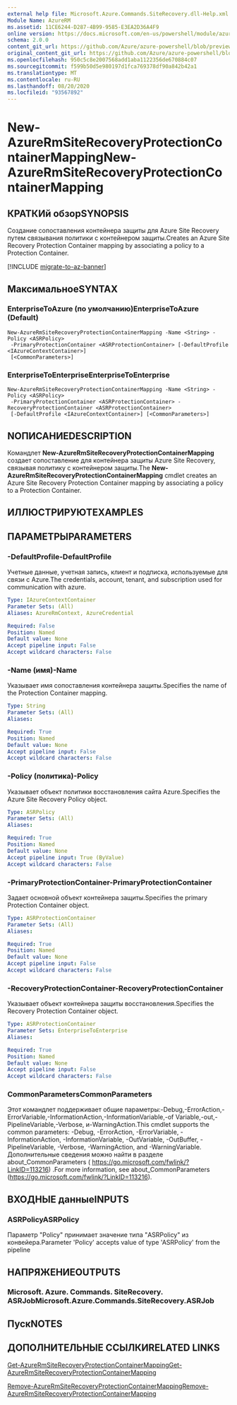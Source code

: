```yaml
---
external help file: Microsoft.Azure.Commands.SiteRecovery.dll-Help.xml
Module Name: AzureRM
ms.assetid: 11CE6244-D287-4B99-9585-E3EA2D36A4F9
online version: https://docs.microsoft.com/en-us/powershell/module/azurerm.siterecovery/new-azurermsiterecoveryprotectioncontainermapping
schema: 2.0.0
content_git_url: https://github.com/Azure/azure-powershell/blob/preview/src/ResourceManager/SiteRecovery/Commands.SiteRecovery/help/New-AzureRmSiteRecoveryProtectionContainerMapping.md
original_content_git_url: https://github.com/Azure/azure-powershell/blob/preview/src/ResourceManager/SiteRecovery/Commands.SiteRecovery/help/New-AzureRmSiteRecoveryProtectionContainerMapping.md
ms.openlocfilehash: 950c5c8e2007568add1aba1122356de670884c07
ms.sourcegitcommit: f599b50d5e980197d1fca769378df90a842b42a1
ms.translationtype: MT
ms.contentlocale: ru-RU
ms.lasthandoff: 08/20/2020
ms.locfileid: "93567892"
---
```

# <span data-ttu-id="38175-101">New-AzureRmSiteRecoveryProtectionContainerMapping</span><span class="sxs-lookup"><span data-stu-id="38175-101">New-AzureRmSiteRecoveryProtectionContainerMapping</span></span>

## <span data-ttu-id="38175-102">КРАТКИй обзор</span><span class="sxs-lookup"><span data-stu-id="38175-102">SYNOPSIS</span></span>
<span data-ttu-id="38175-103">Создание сопоставления контейнера защиты для Azure Site Recovery путем связывания политики с контейнером защиты.</span><span class="sxs-lookup"><span data-stu-id="38175-103">Creates an Azure Site Recovery Protection Container mapping by associating a policy to a Protection Container.</span></span>

[!INCLUDE [migrate-to-az-banner](../../includes/migrate-to-az-banner.md)]

## <span data-ttu-id="38175-104">Максимальное</span><span class="sxs-lookup"><span data-stu-id="38175-104">SYNTAX</span></span>

### <span data-ttu-id="38175-105">EnterpriseToAzure (по умолчанию)</span><span class="sxs-lookup"><span data-stu-id="38175-105">EnterpriseToAzure (Default)</span></span>
```
New-AzureRmSiteRecoveryProtectionContainerMapping -Name <String> -Policy <ASRPolicy>
 -PrimaryProtectionContainer <ASRProtectionContainer> [-DefaultProfile <IAzureContextContainer>]
 [<CommonParameters>]
```

### <span data-ttu-id="38175-106">EnterpriseToEnterprise</span><span class="sxs-lookup"><span data-stu-id="38175-106">EnterpriseToEnterprise</span></span>
```
New-AzureRmSiteRecoveryProtectionContainerMapping -Name <String> -Policy <ASRPolicy>
 -PrimaryProtectionContainer <ASRProtectionContainer> -RecoveryProtectionContainer <ASRProtectionContainer>
 [-DefaultProfile <IAzureContextContainer>] [<CommonParameters>]
```

## <span data-ttu-id="38175-107">NОПИСАНИЕ</span><span class="sxs-lookup"><span data-stu-id="38175-107">DESCRIPTION</span></span>
<span data-ttu-id="38175-108">Командлет **New-AzureRmSiteRecoveryProtectionContainerMapping** создает сопоставление для контейнера защиты Azure Site Recovery, связывая политику с контейнером защиты.</span><span class="sxs-lookup"><span data-stu-id="38175-108">The **New-AzureRmSiteRecoveryProtectionContainerMapping** cmdlet creates an Azure Site Recovery Protection Container mapping by associating a policy to a Protection Container.</span></span>

## <span data-ttu-id="38175-109">ИЛЛЮСТРИРУЮТ</span><span class="sxs-lookup"><span data-stu-id="38175-109">EXAMPLES</span></span>

## <span data-ttu-id="38175-110">ПАРАМЕТРЫ</span><span class="sxs-lookup"><span data-stu-id="38175-110">PARAMETERS</span></span>

### <span data-ttu-id="38175-111">-DefaultProfile</span><span class="sxs-lookup"><span data-stu-id="38175-111">-DefaultProfile</span></span>
<span data-ttu-id="38175-112">Учетные данные, учетная запись, клиент и подписка, используемые для связи с Azure.</span><span class="sxs-lookup"><span data-stu-id="38175-112">The credentials, account, tenant, and subscription used for communication with azure.</span></span>

```yaml
Type: IAzureContextContainer
Parameter Sets: (All)
Aliases: AzureRmContext, AzureCredential

Required: False
Position: Named
Default value: None
Accept pipeline input: False
Accept wildcard characters: False
```

### <span data-ttu-id="38175-113">-Name (имя)</span><span class="sxs-lookup"><span data-stu-id="38175-113">-Name</span></span>
<span data-ttu-id="38175-114">Указывает имя сопоставления контейнера защиты.</span><span class="sxs-lookup"><span data-stu-id="38175-114">Specifies the name of the Protection Container mapping.</span></span>

```yaml
Type: String
Parameter Sets: (All)
Aliases: 

Required: True
Position: Named
Default value: None
Accept pipeline input: False
Accept wildcard characters: False
```

### <span data-ttu-id="38175-115">-Policy (политика)</span><span class="sxs-lookup"><span data-stu-id="38175-115">-Policy</span></span>
<span data-ttu-id="38175-116">Указывает объект политики восстановления сайта Azure.</span><span class="sxs-lookup"><span data-stu-id="38175-116">Specifies the Azure Site Recovery Policy object.</span></span>

```yaml
Type: ASRPolicy
Parameter Sets: (All)
Aliases: 

Required: True
Position: Named
Default value: None
Accept pipeline input: True (ByValue)
Accept wildcard characters: False
```

### <span data-ttu-id="38175-117">-PrimaryProtectionContainer</span><span class="sxs-lookup"><span data-stu-id="38175-117">-PrimaryProtectionContainer</span></span>
<span data-ttu-id="38175-118">Задает основной объект контейнера защиты.</span><span class="sxs-lookup"><span data-stu-id="38175-118">Specifies the primary Protection Container object.</span></span>

```yaml
Type: ASRProtectionContainer
Parameter Sets: (All)
Aliases: 

Required: True
Position: Named
Default value: None
Accept pipeline input: False
Accept wildcard characters: False
```

### <span data-ttu-id="38175-119">-RecoveryProtectionContainer</span><span class="sxs-lookup"><span data-stu-id="38175-119">-RecoveryProtectionContainer</span></span>
<span data-ttu-id="38175-120">Указывает объект контейнера защиты восстановления.</span><span class="sxs-lookup"><span data-stu-id="38175-120">Specifies the Recovery Protection Container object.</span></span>

```yaml
Type: ASRProtectionContainer
Parameter Sets: EnterpriseToEnterprise
Aliases: 

Required: True
Position: Named
Default value: None
Accept pipeline input: False
Accept wildcard characters: False
```

### <span data-ttu-id="38175-121">CommonParameters</span><span class="sxs-lookup"><span data-stu-id="38175-121">CommonParameters</span></span>
<span data-ttu-id="38175-122">Этот командлет поддерживает общие параметры:-Debug,-ErrorAction,-ErrorVariable,-InformationAction,-InformationVariable,-of Variable,-out,-PipelineVariable,-Verbose, и-WarningAction.</span><span class="sxs-lookup"><span data-stu-id="38175-122">This cmdlet supports the common parameters: -Debug, -ErrorAction, -ErrorVariable, -InformationAction, -InformationVariable, -OutVariable, -OutBuffer, -PipelineVariable, -Verbose, -WarningAction, and -WarningVariable.</span></span> <span data-ttu-id="38175-123">Дополнительные сведения можно найти в разделе about_CommonParameters ( https://go.microsoft.com/fwlink/?LinkID=113216) .</span><span class="sxs-lookup"><span data-stu-id="38175-123">For more information, see about_CommonParameters (https://go.microsoft.com/fwlink/?LinkID=113216).</span></span>

## <span data-ttu-id="38175-124">ВХОДНЫЕ данные</span><span class="sxs-lookup"><span data-stu-id="38175-124">INPUTS</span></span>

### <span data-ttu-id="38175-125">ASRPolicy</span><span class="sxs-lookup"><span data-stu-id="38175-125">ASRPolicy</span></span>
<span data-ttu-id="38175-126">Параметр "Policy" принимает значение типа "ASRPolicy" из конвейера.</span><span class="sxs-lookup"><span data-stu-id="38175-126">Parameter 'Policy' accepts value of type 'ASRPolicy' from the pipeline</span></span>

## <span data-ttu-id="38175-127">НАПРЯЖЕНИЕ</span><span class="sxs-lookup"><span data-stu-id="38175-127">OUTPUTS</span></span>

### <span data-ttu-id="38175-128">Microsoft. Azure. Commands. SiteRecovery. ASRJob</span><span class="sxs-lookup"><span data-stu-id="38175-128">Microsoft.Azure.Commands.SiteRecovery.ASRJob</span></span>

## <span data-ttu-id="38175-129">Пуск</span><span class="sxs-lookup"><span data-stu-id="38175-129">NOTES</span></span>

## <span data-ttu-id="38175-130">ДОПОЛНИТЕЛЬНЫЕ ССЫЛКИ</span><span class="sxs-lookup"><span data-stu-id="38175-130">RELATED LINKS</span></span>

[<span data-ttu-id="38175-131">Get-AzureRmSiteRecoveryProtectionContainerMapping</span><span class="sxs-lookup"><span data-stu-id="38175-131">Get-AzureRmSiteRecoveryProtectionContainerMapping</span></span>](./Get-AzureRmSiteRecoveryProtectionContainerMapping.md)

[<span data-ttu-id="38175-132">Remove-AzureRmSiteRecoveryProtectionContainerMapping</span><span class="sxs-lookup"><span data-stu-id="38175-132">Remove-AzureRmSiteRecoveryProtectionContainerMapping</span></span>](./Remove-AzureRmSiteRecoveryProtectionContainerMapping.md)
